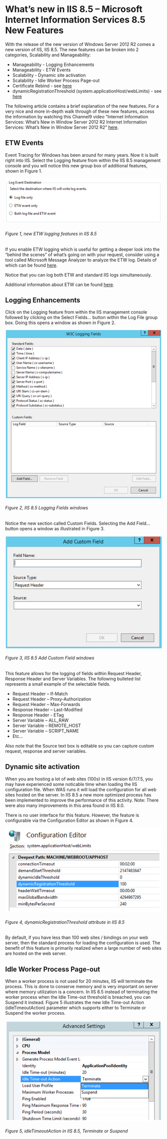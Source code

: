 # What’s new in IIS 8.5 – Microsoft Internet Information Services 8.5 New Features

With the release of the new version of Windows Server 2012 R2 comes a new version of IIS, IIS 8.5.  The new features can be broken into 2 categories, Scalability and Manageability:

+ Manageability - Logging Enhancements
+ Manageability - ETW Events
+ Scalability - Dynamic site activation
+ Scalability - Idle Worker Process Page-out
+ Certificate Rebind - see [here][LINK1]
+ dynamicRegistrationThreshold (system.applicationHost/webLimits) - see [here][LINK2]

The following article contains a brief explanation of the new features.  For a very nice and more in-depth walk through of these new features, access the information by watching this Channel9 video “Internet Information Services: What’s New in Window Server 2012 R2 Internet Information Services: What’s New in Window Server 2012 R2” [here][LINK3].

## ETW Events

Event Tracing for Windows has been around for many years.  Now it is built right into IIS.  Select the Logging feature from within the IIS 8.5 management console and you will notice this new group box of additional features, shown in Figure 1.

![new ETW logging features in IIS 8.5][FIGURE1]
###### Figure 1, new ETW logging features in IIS 8.5

If you enable ETW logging which is useful for getting a deeper look into the “behind the scenes” of what’s going on with your request, consider using a tool called Microsoft Message Analyzer to analyze the ETW log.  Details of which can be found [here][LINK4].

Notice that you can log both ETW and standard IIS logs simultaneously.

Additional information about ETW can be found [here][LINK5].

## Logging Enhancements

Click on the Logging feature from within the IIS management console followed by clicking on the Select Fields… button within the Log File group box.  Doing this opens a window as shown in Figure 2.

![IIS 8.5 Logging Fields windows][FIGURE2]
###### Figure 2, IIS 8.5 Logging Fields windows

Notice the new section called Custom Fields.  Selecting the Add Field… button opens a window as illustrated in Figure 3.

![IIS 8.5 Add Custom Field windows][FIGURE3]
###### Figure 3, IIS 8.5 Add Custom Field windows

This feature allows for the logging of fields within Request Header, Response Header and Server Variables.  The following bulleted list represents a small example of the selectable fields.

+ Request Header – If-Match
+ Request Header – Proxy-Authorization
+ Request Header – Max-Forwards
+ Response Header – Last-Modified
+ Response Header - ETag
+ Server Variable – ALL_RAW
+ Server Variable – REMOTE_HOST
+ Server Variable – SCRIPT_NAME
+ Etc...

Also note that the Source text box is editable so you can capture custom request, response and server variables.

## Dynamic site activation

When you are hosting a lot of web sites (100s) in IIS version 6/7/7.5, you may have experienced some noticable time when loading the IIS configuration file.  When WAS runs it will load the configuration for all web sites hosted on the server.  In IIS 8.5 a new more optimized process has been implemented to improve the performance of this activity.  Note: There were also many improvements in this area found in IIS 8.0.

There is no user interface for this feature.  However, the feature is configurable via the Configuration Editor as shown in Figure 4.

![dynamicRegistrationThreshold attribute in IIS 8.5][FIGURE4]
###### Figure 4, dynamicRegistrationThreshold attribute in IIS 8.5

By default, if you have less than 100 web sites / bindings on your web server, then the standard process for loading the configuration is used.  The benefit of this feature is primarily realized when a large number of web sites are hosted on the web server.

## Idle Worker Process Page-out

When a worker process is not used for 20 minutes, IIS will terminate the process.  This is done to conserve memory and is very important on server where memory utilization is a concern.  In IIS 8.5 instead of terminating the worker process when the Idle Time-out threshold is breached, you can Suspend it instead.  Figure 5 illustrates the new Idle Time-out Action (idleTimeoutAction) parameter which supports either to Terminate or Suspend the worker process.

![idleTimeoutAction in IIS 8.5, Terminate or Suspend][FIGURE5]
###### Figure 5, idleTimeoutAction in IIS 8.5, Terminate or Suspend


[FIGURE1]: ../images/2013/msdn-0243.png "Figure 1, new ETW logging features in IIS 8.5"
[FIGURE2]: ../images/2013/msdn-0244.png "Figure 2, IIS 8.5 Logging Fields windows"
[FIGURE3]: ../images/2013/msdn-0245.png "Figure 3, IIS 8.5 Add Custom Field windows"
[FIGURE4]: ../images/2013/msdn-0246.png "Figure 4, dynamicRegistrationThreshold attribute in IIS 8.5"
[FIGURE5]: ../images/2013/msdn-0247.png "Figure 5, idleTimeoutAction in IIS 8.5, Terminate or Suspend"

[LINK1]: https://www.iis.net/learn/get-started/whats-new-in-iis-85/certificate-rebind-in-iis85
[LINK2]: https://www.iis.net/configreference/system.applicationhost/weblimits
[LINK3]: https://channel9.msdn.com/Events/TechEd/NorthAmerica/2013/MDC-B303#fbid=2zy5Qvl5j2L
[LINK4]: http://technet.microsoft.com/en-us/library/jj649776.aspx
[LINK5]: http://msdn.microsoft.com/en-us/library/ms751538.aspx
